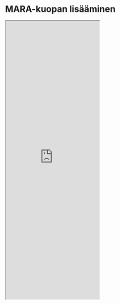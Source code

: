 # **MARA-kuopan lisääminen**

<iframe src="https://drive.google.com/file/d/1YvVkborpmX5lcEethbCEBcuu787CPSwS/preview" width="60%" height="900" allowfullscreen="allowfullscreen">

</iframe>
